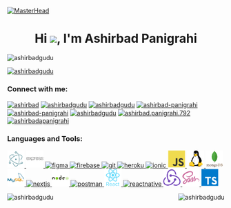 
[![MasterHead](https://media-exp1.licdn.com/dms/image/C4D16AQGQsIUIkWBieA/profile-displaybackgroundimage-shrink_350_1400/0/1625971533763?e=1635379200&v=beta&t=lduy9kHybylujCKSBtmhMh3zW2OKTcScPgH_f-LJQrM)](https://www.linkedin.com/in/ashirbad-panigrahi/)

<h1 align="center">Hi <img src="https://raw.githubusercontent.com/MartinHeinz/MartinHeinz/master/wave.gif" width="30px"/>, I'm Ashirbad Panigrahi</h1>

<p align="left"> <img src="https://komarev.com/ghpvc/?username=ashirbadgudu&label=Profile%20views&color=0e75b6&style=flat" alt="ashirbadgudu" /> </p>
<p align="left"> <a href="https://twitter.com/ashirbadgudu" target="blank"><img src="https://img.shields.io/twitter/follow/ashirbadgudu?logo=twitter&style=for-the-badge" alt="ashirbadgudu" /></a> </p>

<h3 align="left">Connect with me:</h3>
<p align="left">
<a href="https://codepen.io/ashirbad" target="blank"><img align="center" src="https://raw.githubusercontent.com/rahuldkjain/github-profile-readme-generator/master/src/images/icons/Social/codepen.svg" alt="ashirbad" height="30" width="40" /></a>
<a href="https://dev.to/ashirbadgudu" target="blank"><img align="center" src="https://cdn.jsdelivr.net/npm/simple-icons@3.0.1/icons/dev-dot-to.svg" alt="ashirbadgudu" height="30" width="40" /></a>
<a href="https://twitter.com/ashirbadgudu" target="blank"><img align="center" src="https://raw.githubusercontent.com/rahuldkjain/github-profile-readme-generator/master/src/images/icons/Social/twitter.svg" alt="ashirbadgudu" height="30" width="40" /></a>
<a href="https://linkedin.com/in/ashirbad-panigrahi" target="blank"><img align="center" src="https://raw.githubusercontent.com/rahuldkjain/github-profile-readme-generator/master/src/images/icons/Social/linked-in-alt.svg" alt="ashirbad-panigrahi" height="30" width="40" /></a>
<a href="https://stackoverflow.com/users/14007866/ashirbad-panigrahi" target="blank"><img align="center" src="https://raw.githubusercontent.com/rahuldkjain/github-profile-readme-generator/master/src/images/icons/Social/stack-overflow.svg" alt="ashirbad-panigrahi" height="30" width="40" /></a>
<a href="https://codesandbox.com/ashirbadgudu" target="blank"><img align="center" src="https://cdn.jsdelivr.net/npm/simple-icons@3.0.1/icons/codesandbox.svg" alt="ashirbadgudu" height="30" width="40" /></a>
<a href="https://fb.com/ashirbad.panigrahi.792" target="blank"><img align="center" src="https://raw.githubusercontent.com/rahuldkjain/github-profile-readme-generator/master/src/images/icons/Social/facebook.svg" alt="ashirbad.panigrahi.792" height="30" width="40" /></a>
<a href="https://instagram.com/ashirbadapanigrahi" target="blank"><img align="center" src="https://raw.githubusercontent.com/rahuldkjain/github-profile-readme-generator/master/src/images/icons/Social/instagram.svg" alt="ashirbadapanigrahi" height="30" width="40" /></a>
</p>

<h3 align="left">Languages and Tools:</h3>

<p align="left"> <a href="https://www.electronjs.org" target="_blank"> <img src="https://raw.githubusercontent.com/devicons/devicon/master/icons/electron/electron-original.svg" alt="electron" width="40" height="40"/> </a> <a href="https://expressjs.com" target="_blank"> <img src="https://raw.githubusercontent.com/devicons/devicon/master/icons/express/express-original-wordmark.svg" alt="express" width="40" height="40"/> </a> <a href="https://www.figma.com/" target="_blank"> <img src="https://www.vectorlogo.zone/logos/figma/figma-icon.svg" alt="figma" width="40" height="40"/> </a> <a href="https://firebase.google.com/" target="_blank"> <img src="https://www.vectorlogo.zone/logos/firebase/firebase-icon.svg" alt="firebase" width="40" height="40"/> </a> <a href="https://git-scm.com/" target="_blank"> <img src="https://www.vectorlogo.zone/logos/git-scm/git-scm-icon.svg" alt="git" width="40" height="40"/> </a> <a href="https://heroku.com" target="_blank"> <img src="https://www.vectorlogo.zone/logos/heroku/heroku-icon.svg" alt="heroku" width="40" height="40"/> </a> <a href="https://ionicframework.com" target="_blank"> <img src="https://upload.wikimedia.org/wikipedia/commons/d/d1/Ionic_Logo.svg" alt="ionic" width="40" height="40"/> </a> <a href="https://developer.mozilla.org/en-US/docs/Web/JavaScript" target="_blank"> <img src="https://raw.githubusercontent.com/devicons/devicon/master/icons/javascript/javascript-original.svg" alt="javascript" width="40" height="40"/> </a> <a href="https://www.linux.org/" target="_blank"> <img src="https://raw.githubusercontent.com/devicons/devicon/master/icons/linux/linux-original.svg" alt="linux" width="40" height="40"/> </a> <a href="https://www.mongodb.com/" target="_blank"> <img src="https://raw.githubusercontent.com/devicons/devicon/master/icons/mongodb/mongodb-original-wordmark.svg" alt="mongodb" width="40" height="40"/> </a> <a href="https://www.mysql.com/" target="_blank"> <img src="https://raw.githubusercontent.com/devicons/devicon/master/icons/mysql/mysql-original-wordmark.svg" alt="mysql" width="40" height="40"/> </a> <a href="https://nextjs.org/" target="_blank"> <img src="https://cdn.worldvectorlogo.com/logos/nextjs-3.svg" alt="nextjs" width="40" height="40"/> </a> <a href="https://nodejs.org" target="_blank"> <img src="https://raw.githubusercontent.com/devicons/devicon/master/icons/nodejs/nodejs-original-wordmark.svg" alt="nodejs" width="40" height="40"/> </a> <a href="https://postman.com" target="_blank"> <img src="https://www.vectorlogo.zone/logos/getpostman/getpostman-icon.svg" alt="postman" width="40" height="40"/> </a> <a href="https://reactjs.org/" target="_blank"> <img src="https://raw.githubusercontent.com/devicons/devicon/master/icons/react/react-original-wordmark.svg" alt="react" width="40" height="40"/> </a> <a href="https://reactnative.dev/" target="_blank"> <img src="https://reactnative.dev/img/header_logo.svg" alt="reactnative" width="40" height="40"/> </a> <a href="https://redux.js.org" target="_blank"> <img src="https://raw.githubusercontent.com/devicons/devicon/master/icons/redux/redux-original.svg" alt="redux" width="40" height="40"/> </a> <a href="https://sass-lang.com" target="_blank"> <img src="https://raw.githubusercontent.com/devicons/devicon/master/icons/sass/sass-original.svg" alt="sass" width="40" height="40"/> </a> <a href="https://www.typescriptlang.org/" target="_blank"> <img src="https://raw.githubusercontent.com/devicons/devicon/master/icons/typescript/typescript-original.svg" alt="typescript" width="40" height="40"/> </a> </p>

<p><img align="left" src="https://github-readme-stats.vercel.app/api/top-langs?username=ashirbadgudu&show_icons=true&locale=en&layout=compact&langs_count=10" alt="ashirbadgudu" />
<img align="right" src="https://github-readme-stats.vercel.app/api?username=AshirbadGudu&show_icons=true&hide=contribs,issues" alt="ashirbadgudu" /></p>
